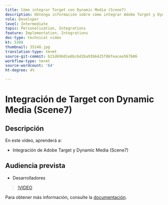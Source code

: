 ```yaml
---
title: Cómo integrar Target con Dynamic Media (Scene7)
description: Obtenga información sobre cómo integrar Adobe Target y Dynamic Media (Scene7).
role: Developer
level: Intermediate
topic: Personalization, Integrations
feature: Implementation, Integrations
doc-type: technical video
kt: 5388
thumbnail: 35148.jpg
translation-type: tm+mt
source-git-commit: b21d69b01e6bc6d2ba93b6425f86feacee567b06
workflow-type: tm+mt
source-wordcount: '64'
ht-degree: 4%

---
```



# Integración de Target con Dynamic Media (Scene7)

## Descripción

En este vídeo, aprenderá a:

* Integración de Adobe Target y Dynamic Media (Scene7)

## Audiencia prevista

* Desarrolladores

>[!VIDEO](https://video.tv.adobe.com/v/35148/?quality=12)

Para obtener más información, consulte la [documentación](https://docs.adobe.com/content/help/en/target/using/administer/scene7-settings.html).
